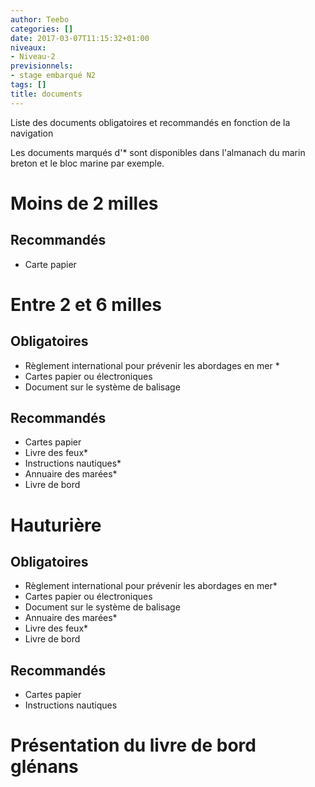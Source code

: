 ```yaml
---
author: Teebo
categories: []
date: 2017-03-07T11:15:32+01:00
niveaux:
- Niveau-2
previsionnels:
- stage embarqué N2
tags: []
title: documents
---
```

Liste des documents obligatoires et recommandés en fonction de la navigation
<!--more-->

Les documents marqués d'* sont disponibles dans l'almanach du marin breton et le bloc marine par exemple.

# Moins de 2 milles
## Recommandés
* Carte papier

# Entre 2 et 6 milles
## Obligatoires
* Règlement international pour prévenir les abordages en mer *
* Cartes papier ou électroniques
* Document sur le système de balisage

## Recommandés
* Cartes papier
* Livre des feux*
* Instructions nautiques*
* Annuaire des marées*
* Livre de bord

# Hauturière
## Obligatoires
* Règlement international pour prévenir les abordages en mer*
* Cartes papier ou électroniques
* Document sur le système de balisage
* Annuaire des marées*
* Livre des feux*
* Livre de bord

## Recommandés
* Cartes papier
* Instructions nautiques

# Présentation du livre de bord glénans
